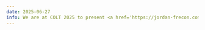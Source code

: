```yaml
---
date: 2025-06-27
info: We are at COLT 2025 to present <a href='https://jordan-frecon.com/publications/2025-gao-b-w-colt-csouc'>When to Learn: Conformal Scores as Online Update Criteria</a> at the *Predictions and Uncertainty* workshop
---
```

